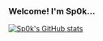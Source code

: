 ### Welcome! I'm Sp0k...

[![Sp0k's GitHub stats](https://github-readme-stats.vercel.app/api?username=sp0k)](https://github.com/anuraghazra/github-readme-stats)

<!--
**Sp0k/Sp0k** is a ✨ _special_ ✨ repository because its `README.md` (this file) appears on your GitHub profile.

Here are some ideas to get you started:

- 🔭 I’m currently working on ...
- 🌱 I’m currently learning ...
- 👯 I’m looking to collaborate on ...
- 🤔 I’m looking for help with ...
- 💬 Ask me about ...
- 📫 How to reach me: ...
- 😄 Pronouns: ...
- ⚡ Fun fact: ...
-->
